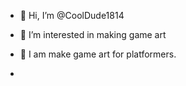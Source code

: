 - 👋 Hi, I’m @CoolDude1814
- 👀 I’m interested in making game art
- 🤨 I am make game art for platformers.
  
-    

<!---
CoolDude1814/CoolDude1814 is a ✨ special ✨ repository because its `README.md` (this file) appears on your GitHub profile.
You can click the Preview link to take a look at your changes.
--->
